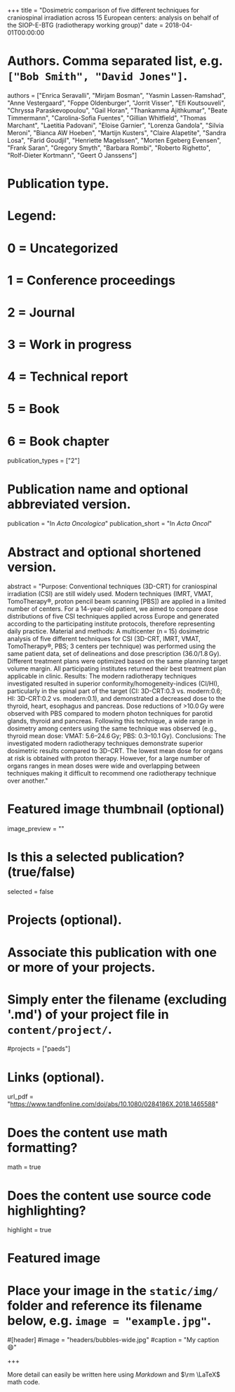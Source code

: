 +++
title = "Dosimetric comparison of five different techniques for craniospinal irradiation across 15 European centers: analysis on behalf of the SIOP-E-BTG (radiotherapy working group)"
date = 2018-04-01T00:00:00

# Authors. Comma separated list, e.g. `["Bob Smith", "David Jones"]`.
authors = ["Enrica Seravalli", "Mirjam Bosman", "Yasmin Lassen-Ramshad", "Anne Vestergaard", "Foppe Oldenburger", "Jorrit Visser", "Efi Koutsouveli", "Chryssa Paraskevopoulou", "Gail Horan", "Thankamma Ajithkumar", "Beate Timmermann", "Carolina-Sofia Fuentes", "Gillian Whitfield", "Thomas Marchant", "Laetitia Padovani", "Eloise Garnier", "Lorenza Gandola", "Silvia Meroni", "Bianca AW Hoeben", "Martijn Kusters", "Claire Alapetite", "Sandra Losa", "Farid Goudjil", "Henriette Magelssen", "Morten Egeberg Evensen", "Frank Saran", "Gregory Smyth", "Barbara Rombi", "Roberto Righetto", "Rolf-Dieter Kortmann", "Geert O Janssens"]

# Publication type.
# Legend:
# 0 = Uncategorized
# 1 = Conference proceedings
# 2 = Journal
# 3 = Work in progress
# 4 = Technical report
# 5 = Book
# 6 = Book chapter
publication_types = ["2"]

# Publication name and optional abbreviated version.
publication = "In *Acta Oncologica*"
publication_short = "In *Acta Oncol*"

# Abstract and optional shortened version.
abstract = "Purpose: Conventional techniques (3D-CRT) for craniospinal irradiation (CSI) are still widely used. Modern techniques (IMRT, VMAT, TomoTherapy®, proton pencil beam scanning [PBS]) are applied in a limited number of centers. For a 14-year-old patient, we aimed to compare dose distributions of five CSI techniques applied across Europe and generated according to the participating institute protocols, therefore representing daily practice.  Material and methods: A multicenter (n = 15) dosimetric analysis of five different techniques for CSI (3D-CRT, IMRT, VMAT, TomoTherapy®, PBS; 3 centers per technique) was performed using the same patient data, set of delineations and dose prescription (36.0/1.8 Gy). Different treatment plans were optimized based on the same planning target volume margin. All participating institutes returned their best treatment plan applicable in clinic.  Results: The modern radiotherapy techniques investigated resulted in superior conformity/homogeneity-indices (CI/HI), particularly in the spinal part of the target (CI: 3D-CRT:0.3 vs. modern:0.6; HI: 3D-CRT:0.2 vs. modern:0.1), and demonstrated a decreased dose to the thyroid, heart, esophagus and pancreas. Dose reductions of >10.0 Gy were observed with PBS compared to modern photon techniques for parotid glands, thyroid and pancreas. Following this technique, a wide range in dosimetry among centers using the same technique was observed (e.g., thyroid mean dose: VMAT: 5.6–24.6 Gy; PBS: 0.3–10.1 Gy).  Conclusions: The investigated modern radiotherapy techniques demonstrate superior dosimetric results compared to 3D-CRT. The lowest mean dose for organs at risk is obtained with proton therapy. However, for a large number of organs ranges in mean doses were wide and overlapping between techniques making it difficult to recommend one radiotherapy technique over another."

# Featured image thumbnail (optional)
image_preview = ""

# Is this a selected publication? (true/false)
selected = false

# Projects (optional).
#   Associate this publication with one or more of your projects.
#   Simply enter the filename (excluding '.md') of your project file in `content/project/`.
#projects = ["paeds"]

# Links (optional).
url_pdf = "https://www.tandfonline.com/doi/abs/10.1080/0284186X.2018.1465588"


# Does the content use math formatting?
math = true

# Does the content use source code highlighting?
highlight = true

# Featured image
# Place your image in the `static/img/` folder and reference its filename below, e.g. `image = "example.jpg"`.
#[header]
#image = "headers/bubbles-wide.jpg"
#caption = "My caption :smile:"

+++

More detail can easily be written here using *Markdown* and $\rm \LaTeX$ math code.
